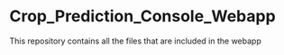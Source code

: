 # Crop_Prediction_Console_Webapp
This repository contains all the files that are included in the webapp
